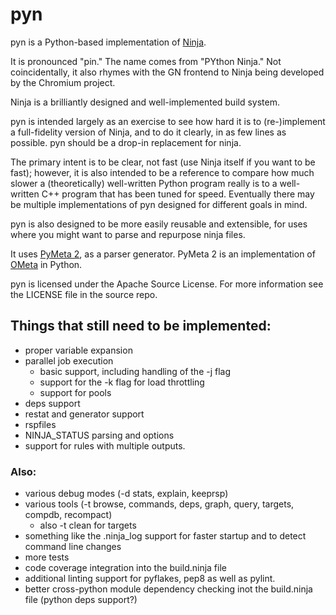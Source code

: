 # pyn

pyn is a Python-based implementation of
[Ninja](http://martine.github.io/ninja/).

It is pronounced "pin." The name comes from "PYthon Ninja." Not coincidentally,
it also rhymes with the GN frontend to Ninja being developed by the Chromium
project.

Ninja is a brilliantly designed and well-implemented build system.

pyn is intended largely as an exercise to see how hard it is to (re-)implement
a full-fidelity version of Ninja, and to do it clearly, in as few lines as
possible. pyn should be a drop-in replacement for ninja.

The primary intent is to be clear, not fast (use Ninja itself if you want to be
fast); however, it is also intended to be a reference to compare how much
slower a (theoretically) well-written Python program really is to a
well-written C++ program that has been tuned for speed. Eventually there may be
multiple implementations of pyn designed for different goals in mind. 

pyn is also designed to be more easily reusable and extensible, for uses
where you might want to parse and repurpose ninja files.

It uses [PyMeta 2](https://bitbucket.org/wkornewald/pymeta/src),
as a parser generator. PyMeta 2 is an implementation of
[OMeta](https://github.com/alexwarth/ometa-js) in Python.

pyn is licensed under the Apache Source License. For more information see
the LICENSE file in the source repo.

## Things that still need to be implemented:

* proper variable expansion
* parallel job execution
  * basic support, including handling of the -j flag
  * support for the -k flag for load throttling
  * support for pools
* deps support
* restat and generator support
* rspfiles
* NINJA_STATUS parsing and options
* support for rules with multiple outputs.

### Also:

* various debug modes (-d stats, explain, keeprsp)
* various tools (-t browse, commands, deps, graph, query, targets, compdb,
  recompact)
  * also -t clean for targets
* something like the .ninja_log support for faster startup and to detect
  command line changes
* more tests
* code coverage integration into the build.ninja file
* additional linting support for pyflakes, pep8 as well as pylint.
* better cross-python module dependency checking inot the build.ninja file
  (python deps support?)
